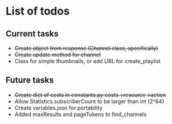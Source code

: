 # List of todos

## Current tasks

- ~~Create object from response (Channel class, specifically)~~
- ~~Create update method for channel~~
- Class for simple thumbnails, or add URL for create_playlist

## Future tasks

- ~~Create dict of costs in constants.py costs->resource->action~~
- Allow Statistics.subscriberCount to be larger than int (2^64)
- Create variables.json for portability
- Added maxResults and pageTokens to find_channels
